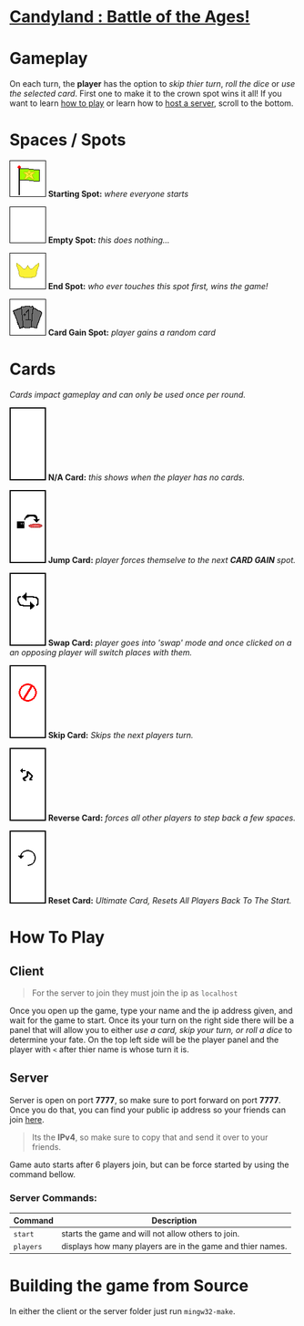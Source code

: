 
# [Candyland : Battle of the Ages!](https://chezyname.itch.io/candyland-battle-of-the-ages)

# Gameplay
On each turn, the **player** has the option to *skip thier turn*, *roll the dice* or *use the selected card*. First one to make it to the crown spot wins it all!
If you want to learn [how to play](#client) or learn how to [host a server](#server), scroll to the bottom.


# Spaces / Spots
![Starting Spot](https://raw.githubusercontent.com/ChezyName/CandyLandGame/main/Client/CandylandClient/Assets/Spots/START.png)
**Starting Spot:** *where everyone starts*

![Empty Space](https://raw.githubusercontent.com/ChezyName/CandyLandGame/main/Client/CandylandClient/Assets/Spots/EMPTY.png)
**Empty Spot:** *this does nothing...*

![Finish Spot](https://raw.githubusercontent.com/ChezyName/CandyLandGame/main/Client/CandylandClient/Assets/Spots/END.png)
**End Spot:** *who ever touches this spot first, wins the game!*

![enter image description here](https://raw.githubusercontent.com/ChezyName/CandyLandGame/main/Client/CandylandClient/Assets/Spots/CARDGAIN.png)
**Card Gain Spot:** *player gains a random card*



# Cards
*Cards impact gameplay and can only be used once per round.*

![NA Card](https://raw.githubusercontent.com/ChezyName/CandyLandGame/main/Client/CandylandClient/Assets/Cards/NA.png)
**N/A Card:** *this shows when the player has no cards.*

![Jump](https://raw.githubusercontent.com/ChezyName/CandyLandGame/main/Client/CandylandClient/Assets/Cards/JUMP.png)
**Jump Card:** *player forces themselve to the next **CARD GAIN** spot.*

![Swap](https://raw.githubusercontent.com/ChezyName/CandyLandGame/main/Client/CandylandClient/Assets/Cards/SWAP.png)
**Swap Card:** *player goes into 'swap' mode and once clicked on a an opposing player will switch places with them.*

![Swap](https://raw.githubusercontent.com/ChezyName/CandyLandGame/main/Client/CandylandClient/Assets/Cards/SKIP.png)
**Skip Card:** *Skips the next players turn.*

![Reverse](https://raw.githubusercontent.com/ChezyName/CandyLandGame/main/Client/CandylandClient/Assets/Cards/REVERSE.png)
**Reverse Card:** *forces all other players to step back a few spaces.*

![RESET](https://raw.githubusercontent.com/ChezyName/CandyLandGame/main/Client/CandylandClient/Assets/Cards/RESET.png)
**Reset Card:** *Ultimate Card, Resets All Players Back To The Start.*

# How To Play
## Client
> For the server to join they must join the ip as `localhost`
> 
Once you open up the game, type your name and the ip address given, and wait for the game to start. Once its your turn on the right side there will be a panel that will allow you to either *use a card, skip your turn, or roll a dice* to determine your fate. On the top left side will be the player panel and the player with `<` after thier name is whose turn it is. 
## Server
Server is open on port **7777**, so make sure to port forward on port **7777**.
Once you do that, you can find your public ip address so your friends can join [here](https://whatismyipaddress.com/).
> Its the **IPv4**, so make sure to copy that and send it over to your friends.

Game auto starts after 6 players join, but can be force started by using the command bellow.
### Server Commands:

| Command | Description |
| ----------- | ----------- |
| `start` | starts the game and will not allow others to join.|
| `players` | displays how many players are in the game and thier names.|


# Building the game from Source
In either the client or the server folder just run `mingw32-make`.

